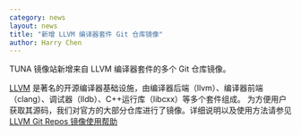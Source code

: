 ```yaml
---
category: news
layout: news
title: "新增 LLVM 编译器套件 Git 仓库镜像"
author: Harry Chen
---
```


TUNA 镜像站新增来自 LLVM 编译器套件的多个 Git 仓库镜像。

[LLVM](http://llvm.org) 是著名的开源编译器基础设施，由编译器后端（llvm）、编译器前端（clang）、调试器（lldb）、C++运行库（libcxx）等多个套件组成。
为方便用户获取其源码，我们对官方的大部分仓库进行了镜像。详细说明以及使用方法请参见 [LLVM Git Repos 镜像使用帮助](help/llvm/)
